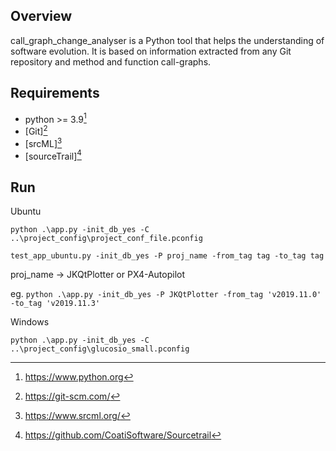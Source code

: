 Overview
---------------------

call_graph_change_analyser is a Python tool that helps the understanding of software evolution. 
It is based on information extracted from any Git repository and method and function call-graphs.


Requirements
---------------------

- python >= 3.9[^1]
- [Git][^2]
- [srcML][^3]
- [sourceTrail][^4]

[^1]: https://www.python.org
[^2]: https://git-scm.com/
[^3]: https://www.srcml.org/
[^4]: https://github.com/CoatiSoftware/Sourcetrail


Run
---------------------
Ubuntu

``python .\app.py -init_db_yes -C ..\project_config\project_conf_file.pconfig``

``test_app_ubuntu.py -init_db_yes -P proj_name -from_tag tag -to_tag tag``

proj_name -> JKQtPlotter or PX4-Autopilot

eg. ``python .\app.py -init_db_yes -P JKQtPlotter -from_tag 'v2019.11.0' -to_tag 'v2019.11.3'``


Windows

``python .\app.py -init_db_yes -C ..\project_config\glucosio_small.pconfig``
